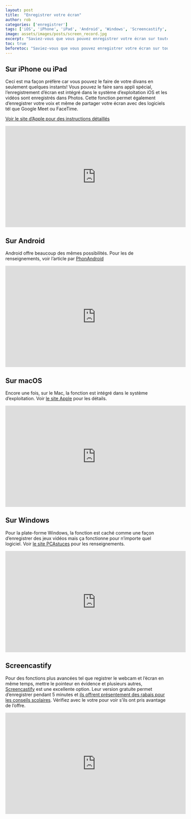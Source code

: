 ```yaml
---
layout: post
title:  "Enregistrer votre écran"
author: rob
categories: ['enregistrer']
tags: ['iOS', 'iPhone', 'iPad', 'Android', 'Windows', 'Screencastify', 'Chrome']
image: assets/images/posts/screen_record.jpg
excerpt: "Saviez-vous que vous pouvez enregistrer votre écran sur toutes les plateformes, même ton iPhone, sans avoir besoin faire recourt à des logiciels spécialisés?"
toc: true
beforetoc: "Saviez-vous que vous pouvez enregistrer votre écran sur toutes les plateformes, même ton iPhone, sans avoir besoin faire recourt à des logiciels spécialisés?"
---
```


## Sur iPhone ou iPad
Ceci est ma façon préfère car vous pouvez le faire de votre divans en seulement quelques instants! Vous pouvez le faire sans appli spécial, l’enregistrement d’écran est intégré dans le système d’exploitation iOS et les vidéos sont enregistrés dans Photos. Cette fonction permet également d’enregistrer votre voix et même de partager votre écran avec des logiciels tél que Google Meet ou FaceTime.

[Voir le site d’Apple pour des instructions détaillés](https://support.apple.com/fr-fr/HT207935)

<iframe width="560" height="315" src="https://www.youtube-nocookie.com/embed/Tgbh2uZGpSw" frameborder="0" allow="accelerometer; autoplay; encrypted-media; gyroscope; picture-in-picture" allowfullscreen></iframe>


## Sur Android
Android offre beaucoup des mêmes possibilités. Pour les de renseignements, voir l’article par [PhonAndroid](https://www.phonandroid.com/android-10-permet-denregistrer-lecran-et-le-son-des-applications-dans-une-meme-video.html)

<iframe width="560" height="315" src="https://www.youtube-nocookie.com/embed/oBMyMFKN4Lk" frameborder="0" allow="accelerometer; autoplay; encrypted-media; gyroscope; picture-in-picture" allowfullscreen></iframe>


## Sur macOS
Encore une fois, sur le Mac, la fonction est intégré dans le système d’exploitation. Voir [le site Apple](https://support.apple.com/fr-ca/guide/mac-help/mh26782/mac) pour les détails.

<iframe width="560" height="315" src="https://www.youtube-nocookie.com/embed/wwwOoagDfwE" frameborder="0" allow="accelerometer; autoplay; encrypted-media; gyroscope; picture-in-picture" allowfullscreen></iframe>


## Sur Windows
Pour la plate-forme Windows, la fonction est caché comme une façon d’enregistrer des jeux vidéos mais ça fonctionne pour n’importe quel logiciel. Voir [le site PCAstuces](https://www.pcastuces.com/pratique/astuces/4632.htm) pour les renseignements.

<iframe width="560" height="315" src="https://www.youtube-nocookie.com/embed/Y8auXrKyT5A" frameborder="0" allow="accelerometer; autoplay; encrypted-media; gyroscope; picture-in-picture" allowfullscreen></iframe>


## Screencastify
Pour des fonctions plus avancées tel que registrer le webcam et l’écran en même temps, mettre le pointeur en évidence et plusieurs autres, [Screencastify]( https://www.screencastify.com) est une excellente option. Leur version gratuite permet d’enregistrer pendant 5 minutes et [ils offrent présentement des rabais pour les conseils scolaires](https://www.screencastify.com/elearning). Vérifiez avec le votre pour voir s’ils ont pris avantage de l’offre.

<iframe width="560" height="315" src="https://www.youtube-nocookie.com/embed/VS28801f6WY" frameborder="0" allow="accelerometer; autoplay; encrypted-media; gyroscope; picture-in-picture" allowfullscreen></iframe>
